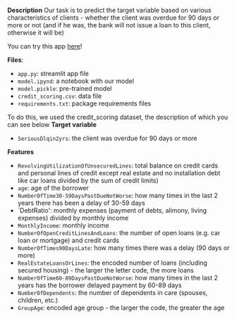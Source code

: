 
**Description**
Our task is to predict the target variable based on various characteristics of clients - whether the client was overdue for 90 days or more or not (and if he was, the bank will not issue a loan to this client, otherwise it will be)

You can try this app [here](https://credit-scoring-ml-service.streamlit.app/)!

**Files**:
- `app.py`: streamlit app file
- `model.ipynd`:  a notebook with our model
- `model.pickle`:  pre-trained model
- `credit_scoring.csv`: data file
- `requirements.txt`: package requirements files


To do this, we used the credit_scoring dataset, the description of which you can see below
**Target variable**
- `SeriousDlqin2yrs`: the client was overdue for 90 days or more


**Features**
- `RevolvingUtilizationOfUnsecuredLines`: total balance on credit cards and personal lines of credit except real estate and no installation debt
like car loans divided by the sum of credit limits)
- `age`: age of the borrower
- `NumberOfTime30-59DaysPastDueNotWorse`: how many times in the last 2 years there has been a delay of 30-59 days
- `DebtRatio': monthly expenses (payment of debts, alimony, living expenses) divided by monthly income
- `MonthlyIncome`: monthly income
- `NumberOfOpenCreditLinesAndLoans`: the number of open loans (e.g. car loan or mortgage) and credit cards
- `NumberOfTimes90DaysLate`: how many times there was a delay (90 days or more)
- `RealEstateLoansOrLines`: the encoded number of loans (including secured housing) - the larger the letter code, the more loans
- `NumberOfTime60-89DaysPastDueNotWorse`: how many times in the last 2 years has the borrower delayed payment by 60-89 days
- `NumberOfDependents`: the number of dependents in care (spouses, children, etc.)
- `GroupAge`: encoded age group - the larger the code, the greater the age
